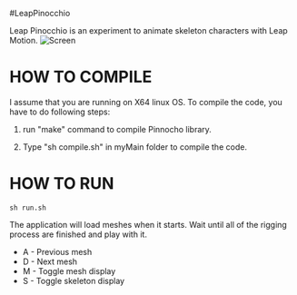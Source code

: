 #LeapPinocchio

Leap Pinocchio is an experiment to animate skeleton characters with Leap Motion.
![Screen](https://raw.githubusercontent.com/v3c70r/LeapPinocchio/master/doc/screen.gif)

HOW TO COMPILE
==============

I assume that you are running on X64 linux OS. To compile the code, you have to do following steps:

1. run "make" command to compile Pinnocho library.

2. Type "sh compile.sh" in myMain folder to compile the code.

HOW TO RUN
=============

```sh run.sh```

The application will load meshes when it starts. Wait until all of the rigging process are finished and play with it. 

* A - Previous mesh
* D - Next mesh
* M - Toggle mesh display
* S - Toggle skeleton display
